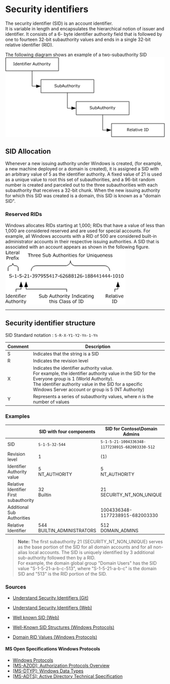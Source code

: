 # Security identifiers
The security identifier (SID) is an account identifier.  
It is variable in length and encapsulates the hierarchical notion of issuer and identifier. It consists of a 6- byte identifier authority field that is followed by one to fourteen 32-bit subauthority values and ends in a single 32-bit relative identifier (RID). 

The following diagram shows an example of a two-subauthority SID
![SID with subauthorities](images/Windows-SID-with-subauthorities.png?raw=true)

## SID Allocation
Whenever a new issuing authority under Windows is created, (for example, a new machine deployed or a domain is created), it is assigned a SID with an arbitrary value of 5 as the identifier authority. A fixed value of 21 is used as a unique value to root this set of subauthorities, and a 96-bit random number is created and parceled out to the three subauthorities with each subauthority that receives a 32-bit chunk. When the new issuing authority for which this SID was created is a domain, this SID is known as a "domain SID".

### Reserved RIDs
Windows allocates RIDs starting at 1,000; RIDs that have a value of less than 1,000 are considered reserved and are used for special accounts. For example, all Windows accounts with a RID of 500 are considered built-in administrator accounts in their respective issuing authorities.
A SID that is associated with an account appears as shown in the following figure.
![SID with account association](images/SID-with-account-association.png?raw=true)


___

## Security identifier structure
SID Standard notation : `S-R-X-Y1-Y2-Yn-1-Yn`

| Comment | Description |
| --- | --- |
| S | Indicates that the string is a SID |
| R | Indicates the revision level |
| X | Indicates the identifier authority value. <br/>For example, the identifier authority value in the SID for the Everyone group is 1 (World Authority). <br/>The identifier authority value in the SID for a specific Windows Server account or group is 5 (NT Authority) |
| Y | Represents a series of subauthority values, where *n* is the number of values |


### Examples

| | SID with four components | SID for Contoso\Domain Admins | Creator Group ID |
| --- | --- | --- | --- |
| SID | `S-1-5-32-544` | `S-1-5-21-1004336348-1177238915-682003330-512` | `S-1-3-1`
| Revision level | 1 | (1) | 1 |
| Identifier Authority value | 5 <br/> NT_AUTHORITY | 5 <br/> NT_AUTHORITY | 3 <br/> CREATOR_SID_AUTHORITY
| Relative Identifier <br/> First subauthority | 32 <br/> Builtin | 21 <br/> SECURITY_NT_NON_UNIQUE | 1 <br/> CREATOR_GROUP
| Additional Sub Authorities |  | 1004336348-1177238915-682003330 |  |
| Relative Identifier | 544 <br/> BUILTIN_ADMINISTRATORS | 512 <br/> DOMAIN_ADMINS |  |


> **Note:** The first subauthority 21 (SECURITY_NT_NON_UNIQUE) serves as the base portion of the SID for all domain accounts and for all non-alias local accounts. The SID is uniquely identified by 3 additional sub-authority followed then by a RID.  
> For example, the domain global group "Domain Users" has the SID value "S-1-5-21-a-b-c-513", where "S-1-5-21-a-b-c" is the domain SID and "513" is the RID portion of the SID.



### Sources
- [Understand Security Identifiers (Git)](https://github.com/MicrosoftDocs/windowsserverdocs/blob/main/WindowsServerDocs/identity/ad-ds/manage/understand-security-identifiers.md)
- [Understand Security Identifiers (Web)](https://learn.microsoft.com/en-us/windows-server/identity/ad-ds/manage/understand-security-identifiers)

- [Well known SID (Web)](https://learn.microsoft.com/en-us/windows/win32/secauthz/well-known-sids)

- [Well-Known SID Structures (Windows Protocols)](https://learn.microsoft.com/en-us/openspecs/windows_protocols/ms-dtyp/81d92bba-d22b-4a8c-908a-554ab29148ab)
- [Domain RID Values (Windows Protocols)](https://learn.microsoft.com/en-us/openspecs/windows_protocols/ms-adts/b9475e91-f00f-4c25-9117-a48e70584625)

#### MS Open Specifications Windows Protocols
- [Windows Protocols](https://learn.microsoft.com/en-us/openspecs/windows_protocols/MS-WINPROTLP)
- [[MS-AZOD]: Authorization Protocols Overview](https://learn.microsoft.com/en-us/openspecs/windows_protocols/ms-azod)
- [[MS-DTYP]: Windows Data Types](https://learn.microsoft.com/en-us/openspecs/windows_protocols/ms-dtyp)
- [[MS-ADTS]: Active Directory Technical Specification](https://learn.microsoft.com/en-us/openspecs/windows_protocols/ms-adts)







